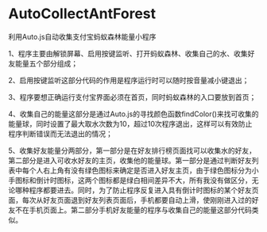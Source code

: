 # AutoCollectAntForest
利用Auto.js自动收集支付宝蚂蚁森林能量小程序

1、程序主要由解锁屏幕、启用按键监听、打开蚂蚁森林、收集自己的水、收集好友能量五个部分组成；

2、启用按键监听这部分代码的作用是程序运行时可以随时按音量减小键退出；

3、程序要想正确运行支付宝界面必须在首页，同时蚂蚁森林的入口要放到首页；

4、收集自己的能量这部分是通过Auto.js的寻找颜色函数findColor()来找可收集的能量球，同时设置了最大取水次数为10，超过10次程序退出，这样可以有效防止程序判断错误而无法退出的情况；

5、收集好友能量分两部分，第一部分是在好友排行榜页面找可以收集水的好友，第二部分是进入可收水好友的主页，收集他的能量球。第一部分是通过判断好友列表中每个人右上角有没有绿色图标来确定是否进入好友主页，由于绿色图标分为小手图标和倒计时图标，这两个图标都是绿白相间差异不大，所有我没有做区分，无论哪种程序都要进去。同时，为了防止程序反复进入具有倒计时图标的某个好友页面，每次从好友页面退到好友列表页面后，手机都要自动上滑，使刚刚进入过的好友不在手机页面上。第二部分手机好友能量的程序与收集自己的能量这部分代码类似。
